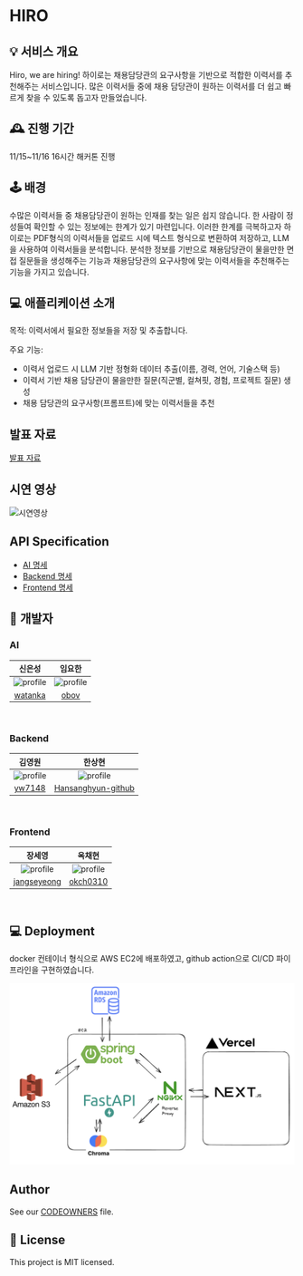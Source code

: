 # HIRO

## 💡 서비스 개요

Hiro, we are hiring! 하이로는 채용담당관의 요구사항을 기반으로 적합한 이력서를 추천해주는 서비스입니다.
많은 이력서들 중에 채용 담당관이 원하는 이력서를 더 쉽고 빠르게 찾을 수 있도록 돕고자 만들었습니다.

## 🕰️ 진행 기간

11/15~11/16 16시간 해커톤 진행

## 🕹️ 배경

수많은 이력서들 중 채용담당관이 원하는 인재를 찾는 일은 쉽지 않습니다.
한 사람이 정성들여 확인할 수 있는 정보에는 한계가 있기 마련입니다.
이러한 한계를 극복하고자 하이로는 PDF형식의 이력서들을 업로드 시에 텍스트 형식으로 변환하여 저장하고, LLM을 사용하여 이력서들을 분석합니다.
분석한 정보를 기반으로 채용담당관이 물을만한 면접 질문들을 생성해주는 기능과 채용담당관의 요구사항에 맞는 이력서들을 추천해주는 기능을 가지고 있습니다.

## 💻 애플리케이션 소개

목적: 이력서에서 필요한 정보들을 저장 및 추출합니다.

주요 기능:

- 이력서 업로드 시 LLM 기반 정형화 데이터 추출(이름, 경력, 언어, 기술스택 등)
- 이력서 기반 채용 담당관이 물을만한 질문(직군별, 컬쳐핏, 경험, 프로젝트 질문) 생성
- 채용 담당관의 요구사항(프롬프트)에 맞는 이력서들을 추천

## 발표 자료

[발표 자료](https://docs.google.com/presentation/d/1YEJUHT7qd9TRm_0dpPf1YWuKhcvVdodfl4fss5eO22M/edit?usp=sharing)

## 시연 영상

![시연영상](docs/video/시연영상.gif)

## API Specification

- [AI 명세](./docs/ai.md)
- [Backend 명세](./docs/backend.md)
- [Frontend 명세](./docs/frontend.md)

## 💎 개발자

### AI

|                                      신은성                                       |                                     임요한                                     |
| :-------------------------------------------------------------------------------: | :----------------------------------------------------------------------------: |
| <img src="https://github.com/watanka.png" alt="profile" width="180" height="180"> | <img src="https://github.com/obov.png" alt="profile" width="180" height="180"> |
|                       [watanka](https://github.com/watanka)                       |                        [obov](https://github.com/obov)                         |

<br/>

### Backend

|                                      김영원                                      |                                            한상현                                            |
| :------------------------------------------------------------------------------: | :------------------------------------------------------------------------------------------: |
| <img src="https://github.com/yw7148.png" alt="profile" width="180" height="180"> | <img src="https://github.com/Hansanghyun-github.png" alt="profile" width="180" height="180"> |
|                       [yw7148](https://github.com/yw7148)                        |                 [Hansanghyun-github](https://github.com/Hansanghyun-github)                  |

<br/>

### Frontend

|                                        장세영                                         |                                       옥채현                                       |
| :-----------------------------------------------------------------------------------: | :--------------------------------------------------------------------------------: |
| <img src="https://github.com/jangseyeong.png" alt="profile" width="180" height="180"> | <img src="https://github.com/okch0310.png" alt="profile" width="180" height="180"> |
|                     [jangseyeong](https://github.com/jangseyeong)                     |                      [okch0310](https://github.com/okch0310)                       |

<br/>

## 💻 Deployment

docker 컨테이너 형식으로 AWS EC2에 배포하였고, github action으로 CI/CD 파이프라인을 구현하였습니다.

![deployment](docs/img/full-app-architecture.png)

## Author

See our [CODEOWNERS](./.github/CODEOWNERS) file.

## 📝 License

This project is MIT licensed.
